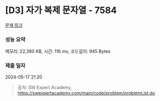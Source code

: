 # [D3] 자가 복제 문자열 - 7584 

[문제 링크](https://swexpertacademy.com/main/code/problem/problemDetail.do?contestProbId=AWpMsQfaCPMDFAQi) 

### 성능 요약

메모리: 22,380 KB, 시간: 116 ms, 코드길이: 945 Bytes

### 제출 일자

2024-05-17 21:20



> 출처: SW Expert Academy, https://swexpertacademy.com/main/code/problem/problemList.do